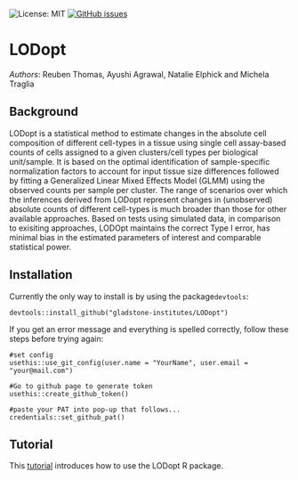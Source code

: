 ![License: MIT](https://img.shields.io/badge/License-MIT-yellow.svg) [![GitHub issues](https://img.shields.io/github/issues/gladstone-institutes/LODopt)](https://github.com/gladstone-institutes/LODopt/issues)
# LODopt
*Authors*: Reuben Thomas, Ayushi Agrawal, Natalie Elphick and Michela Traglia

## Background
LODopt is a statistical method to estimate changes in the absolute cell composition of different cell-types in a tissue using single cell assay-based counts of cells assigned to a given clusters/cell types per biological unit/sample. It is based on the optimal identification of sample-specific normalization factors to account for input tissue size differences followed by fitting a Generalized Linear Mixed Effects Model (GLMM) using the observed counts per sample per cluster. The range of scenarios over which the inferences derived from LODopt represent changes in (unobserved) absolute counts of different cell-types is much broader than those for other available approaches. Based on tests using simulated data, in comparison to exisiting approaches, LODOpt maintains the correct Type I error, has minimal bias in the estimated parameters of interest and comparable statistical power.


## Installation   
Currently the only way to install is by using the package`devtools`:    
```
devtools::install_github("gladstone-institutes/LODopt")
```
If you get an error message and everything is spelled correctly, follow these steps before trying again:
```
#set config
usethis::use_git_config(user.name = "YourName", user.email = "your@mail.com")

#Go to github page to generate token
usethis::create_github_token() 

#paste your PAT into pop-up that follows...
credentials::set_github_pat()
```
## Tutorial
This [tutorial](https://gladstone-institutes.github.io/LODopt/intro.html) introduces how to use the LODopt R package.

